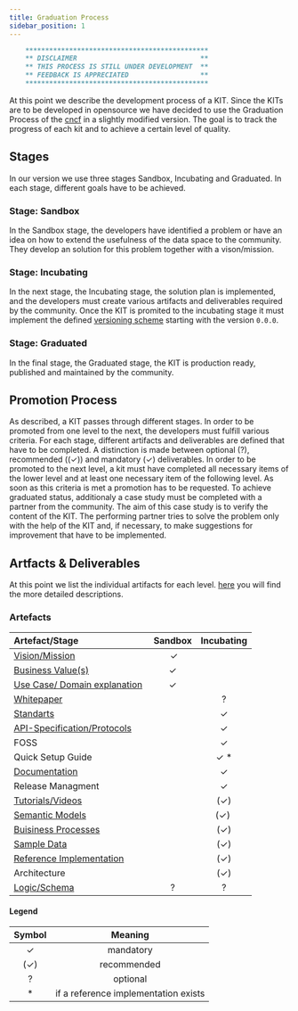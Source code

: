 ```yaml
---
title: Graduation Process
sidebar_position: 1
---
```


```md
    **********************************************
    ** DISCLAIMER                               **
    ** THIS PROCESS IS STILL UNDER DEVELOPMENT  **
    ** FEEDBACK IS APPRECIATED                  **
    **********************************************
```

At this point we describe the development process of a KIT. Since the KITs are to be developed in opensource we have decided to use the Graduation Process of the [cncf](https://www.cncf.io) in a slightly modified version. The goal is to track the progress of each kit and to achieve a certain level of quality.

## Stages

In our version we use three stages Sandbox, Incubating and Graduated. In each stage, different goals have to be achieved.

### Stage: Sandbox

In the Sandbox stage, the developers have identified a problem or have an idea on how to extend the usefulness of the data space to the community. They develop an solution for this problem together with a vison/mission.

### Stage: Incubating

In the next stage, the Incubating stage, the solution plan is implemented, and the developers must create various artifacts and deliverables required by the community. Once the KIT is promited to the incubating stage it must implement the defined [versioning scheme](versioning) starting with the version `0.0.0`.

### Stage: Graduated

In the final stage, the Graduated stage, the KIT is production ready, published and maintained by the community.

## Promotion Process

As described, a KIT passes through different stages. In order to be promoted from one level to the next, the developers must fulfill various criteria. For each stage, different artifacts and deliverables are defined that have to be completed. A distinction is made between optional (?), recommended ((✓)) and mandatory (✓) deliverables. In order to be promoted to the next level, a kit must have completed all necessary items of the lower level and at least one necessary item of the following level. As soon as this criteria is met a promotion has to be requested. To achieve graduated status, additionaly a case study must be completed with a partner from the community. The aim of this case study is to verify the content of the KIT. The performing partner tries to solve the problem only with the help of the KIT and, if necessary, to make suggestions for improvement that have to be implemented.

## Artfacts & Deliverables

At this point we list the individual artifacts for each level. [here](artefacts) you will find the more detailed descriptions.

### Artefacts

| Artefact/Stage                                                           | Sandbox | Incubating |
| :------------------------------------------------------------------------ | :-----: | :--------: |
| [Vision/Mission](artefacts/#vision--mission)                             |    ✓    |            |
| [Business Value(s)](artefacts/#business-value)                           |    ✓    |            |
| [Use Case/ Domain explanation](artefacts/#use-case--domain-explanation)  |    ✓    |            |
| [Whitepaper](artefacts/#whitepaper)                                      |         |     ?      |
| [Standarts](artefacts/#standards)                                        |         |     ✓      |
| [API-Specification/Protocols](artefacts/#api-specifications)             |         |     ✓      |
| FOSS                                                                     |         |     ✓      |
| Quick Setup Guide                                                        |         |    ✓ \*    |
| [Documentation](artefacts/#documentation-in-the-context-of-development)  |         |     ✓      |
| Release Managment                                                        |         |     ✓      |
| [Tutorials/Videos](artefacts/#tutorials)                                 |         |    (✓)     |
| [Semantic Models](artefacts/#semantic-models)                            |         |    (✓)     |
| [Buisiness Processes](artefacts/#business-process)                       |         |    (✓)     |
| [Sample Data](artefacts/#sample-data)                                    |         |    (✓)     |
| [Reference Implementation](artefacts/#reference-implementation)          |         |    (✓)     |
| Architecture                                                             |         |    (✓)     |
| [Logic/Schema](artefacts/#logic--schema)                                 |    ?    |     ?      |

#### Legend

| Symbol | Meaning                              |
| :------: | :------------------------------------: |
| ✓      | mandatory                            |
| (✓)    | recommended                          |
| ?      | optional                             |
| \*     | if a reference implementation exists |
